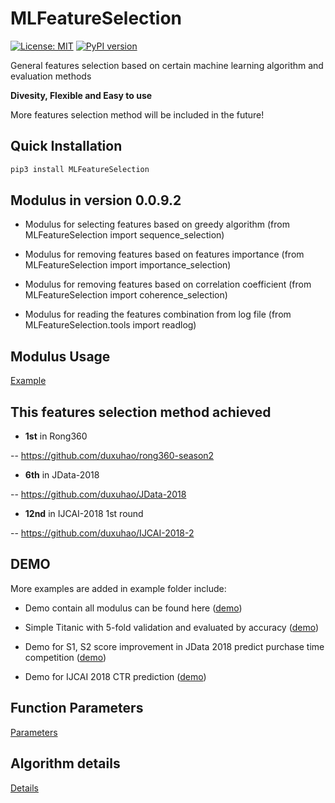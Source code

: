 # MLFeatureSelection
[![License: MIT](https://img.shields.io/badge/License-MIT-yellow.svg)](https://opensource.org/licenses/MIT)
[![PyPI version](https://badge.fury.io/py/MLFeatureSelection.svg)](https://pypi.org/project/MLFeatureSelection/)

General features selection based on certain machine learning algorithm and evaluation methods

**Divesity, Flexible and Easy to use**

More features selection method will be included in the future!

## Quick Installation

```python
pip3 install MLFeatureSelection
```

## Modulus in version 0.0.9.2

- Modulus for selecting features based on greedy algorithm (from MLFeatureSelection import sequence_selection)

- Modulus for removing features based on features importance (from MLFeatureSelection import importance_selection)

- Modulus for removing features based on correlation coefficient (from MLFeatureSelection import coherence_selection)

- Modulus for reading the features combination from log file (from MLFeatureSelection.tools import readlog)

## Modulus Usage

[Example](https://github.com/duxuhao/Feature-Selection/blob/master/Demo.ipynb)

## This features selection method achieved

- **1st** in Rong360

-- https://github.com/duxuhao/rong360-season2

- **6th** in JData-2018

-- https://github.com/duxuhao/JData-2018

- **12nd** in IJCAI-2018 1st round

-- https://github.com/duxuhao/IJCAI-2018-2
    
## DEMO

More examples are added in example folder include:

- Demo contain all modulus can be found here ([demo](https://github.com/duxuhao/Feature-Selection/blob/master/Demo.ipynb))

- Simple Titanic with 5-fold validation and evaluated by accuracy ([demo](https://github.com/duxuhao/Feature-Selection/tree/master/example/titanic))

- Demo for S1, S2 score improvement in JData 2018 predict purchase time competition ([demo](https://github.com/duxuhao/Feature-Selection/tree/master/example/JData2018))

- Demo for IJCAI 2018 CTR prediction ([demo](https://github.com/duxuhao/Feature-Selection/tree/master/example/IJCAI-2018))


## Function Parameters

[Parameters](https://github.com/duxuhao/Feature-Selection/blob/master/MLFeatureSelection)

## Algorithm details

[Details](https://github.com/duxuhao/Feature-Selection/blob/master/Algorithms_Graphs)
